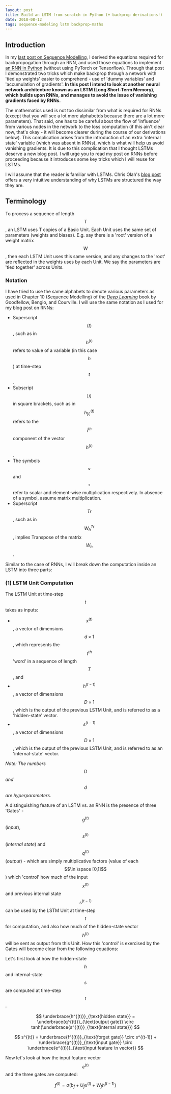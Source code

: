 ```yaml
---
layout: post
title: Build an LSTM from scratch in Python (+ backprop derivations!)
date: 2018-08-12
tags: sequence-modeling lstm backprop-maths
---
```

## Introduction
In my [last post on Sequence Modelling](https://talwarabhimanyu.github.io/blog/2018/07/31/rnn-backprop), I derived the equations required for backpropogation through an RNN, and used those equations to implement [an RNN in Python](https://github.com/talwarabhimanyu/Learning-by-Coding/blob/master/Deep%20Learning%20from%20Scratch/RNN%20from%20Scratch/RNN%20from%20Scratch.ipynb) (without using PyTorch or Tensorflow). Through that post I demonstrated two tricks which make backprop through a network with 'tied up weights' easier to comprehend - use of 'dummy variables' and 'accumulation of gradients'. **In this post I intend to look at another neural network architecture known as an LSTM (Long Short-Term Memory), which builds upon RNNs, and manages to avoid the issue of vanishing gradients faced by RNNs.**

The mathematics used is not too dissimilar from what is required for RNNs (except that you will see a lot more alphabetds because there are a lot more parameters). That said, one has to be careful about the flow of 'influence' from various nodes in the network to the loss computation (if this ain't clear now, that's okay - it will become clearer during the course of our derivations below). This complication arises from the introduction of an extra 'internal state' variable (which was absent in RNNs), which is what will help us avoid vanishing gradients. It is due to this complication that I thought LSTMs deserve a new blog post. I will urge you to read my post on RNNs before proceeding because it introduces some key tricks which I will reuse for LSTMs.

I will assume that the reader is familiar with LSTMs. Chris Olah's [blog post](http://colah.github.io/posts/2015-08-Understanding-LSTMs/) offers a very intuitive understanding of why LSTMs are structured the way they are.

## Terminology
To process a sequence of length $$T$$, an LSTM uses T copies of a Basic Unit. Each Unit uses the same set of parameters (weights and biases). E.g. say there is a 'root' version of a weight matrix $$W$$, then each LSTM Unit uses this same version, and any changes to the 'root' are reflected in the weights uses by each Unit. We say the parameters are 'tied together' across Units.

### Notation
I have tried to use the same alphabets to denote various parameters as used in Chapter 10 (Sequence Modelling) of the [_Deep Learning_](https://www.deeplearningbook.org/) book by Goodfellow, Bengio, and Courville. I will use the same notation as I used for my blog post on RNNs:

* Superscript $$(t)$$, such as in $$h^{(t)}$$ refers to value of a variable (in this case $$h$$) at time-step $$t$$.
* Subscript $$[i]$$ in square brackets, such as in $$h^{(t)}_{[i]}$$ refers to the $$i^{th}$$ component of the vector $$h^{(t)}$$.
* The symbols $$\times$$ and $$\circ$$ refer to scalar and element-wise multiplication respectively. In absence of a symbol, assume matrix multiplication.
* Superscript $$Tr$$, such as in $$W_h^{Tr}$$, implies Transpose of the matrix $$W_h$$.

Similar to the case of RNNs, I will break down the computation inside an LSTM into three parts:

### (1) LSTM Unit Computation
The LSTM Unit at time-step $$t$$ takes as inputs:
* $$x^{(t)}$$, a vector of dimensions $$d \times 1$$, which represents the $$t^{th}$$ 'word' in a sequence of length $$T$$, and
* $$h^{(t-1)}$$, a vector of dimensions $$D \times 1$$, which is the output of the previous LSTM Unit, and is referred to as a 'hidden-state' vector.
* $$s^{(t-1)}$$, a vector of dimensions $$D \times 1$$, which is the output of the previous LSTM Unit, and is referred to as an 'internal-state' vector.

_Note: The numbers $$D$$ and $$d$$ are hyperparameters._

A distinguishing feature of an LSTM vs. an RNN is the presence of three 'Gates' - $$g^{(t)}$$ (_input_), $$s^{(t)}$$ (_internal state_) and $$q^{(t)}$$ (_output_) - which are simply multiplicative factors (value of each $$\in \space [0,1]$$) which 'control' how much of the input $$x^{(t)}$$ and previous internal state $$s^{(t-1)}$$ can be used by the LSTM Unit at time-step $$t$$ for computation, and also how much of the hidden-state vector $$h^{(t)}$$ will be sent as output from this Unit. How this 'control' is exercised by the Gates will become clear from the following equations:

Let's first look at how the hidden-state $$h$$ and internal-state $$s$$ are computed at time-step $$t$$:

$$
\underbrace{h^{(t)}}_{\text{hidden state}} = \underbrace{q^{(t)}}_{\text{output gate}} \circ tanh(\underbrace{s^{(t)}}_{\text{internal state}})
$$

$$
s^{(t)} = \underbrace{f^{(t)}}_{\text{forget gate}} \circ s^{(t-1)} + \underbrace{g^{(t)}}_{\text{input gate}} \circ \underbrace{e^{(t)}}_{\text{input feature \n vector}}
$$

Now let's look at how the input feature vector $$e^{(t)}$$ and the three gates are computed:

$$
f^{(t)} = \sigma \left( b_{f} + U_{f}x^{(t)} + W_{f}h^{(t-1)} \right)
$$
